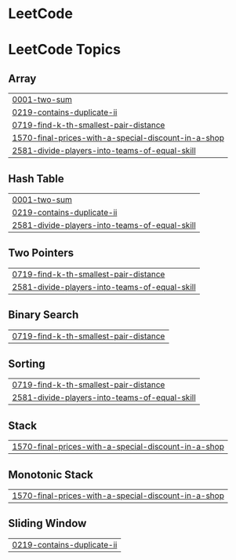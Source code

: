 # LeetCode
<!---LeetCode Topics Start-->
# LeetCode Topics
## Array
|  |
| ------- |
| [0001-two-sum](https://github.com/Coverman9/LeetCode/tree/master/0001-two-sum) |
| [0219-contains-duplicate-ii](https://github.com/Coverman9/LeetCode/tree/master/0219-contains-duplicate-ii) |
| [0719-find-k-th-smallest-pair-distance](https://github.com/Coverman9/LeetCode/tree/master/0719-find-k-th-smallest-pair-distance) |
| [1570-final-prices-with-a-special-discount-in-a-shop](https://github.com/Coverman9/LeetCode/tree/master/1570-final-prices-with-a-special-discount-in-a-shop) |
| [2581-divide-players-into-teams-of-equal-skill](https://github.com/Coverman9/LeetCode/tree/master/2581-divide-players-into-teams-of-equal-skill) |
## Hash Table
|  |
| ------- |
| [0001-two-sum](https://github.com/Coverman9/LeetCode/tree/master/0001-two-sum) |
| [0219-contains-duplicate-ii](https://github.com/Coverman9/LeetCode/tree/master/0219-contains-duplicate-ii) |
| [2581-divide-players-into-teams-of-equal-skill](https://github.com/Coverman9/LeetCode/tree/master/2581-divide-players-into-teams-of-equal-skill) |
## Two Pointers
|  |
| ------- |
| [0719-find-k-th-smallest-pair-distance](https://github.com/Coverman9/LeetCode/tree/master/0719-find-k-th-smallest-pair-distance) |
| [2581-divide-players-into-teams-of-equal-skill](https://github.com/Coverman9/LeetCode/tree/master/2581-divide-players-into-teams-of-equal-skill) |
## Binary Search
|  |
| ------- |
| [0719-find-k-th-smallest-pair-distance](https://github.com/Coverman9/LeetCode/tree/master/0719-find-k-th-smallest-pair-distance) |
## Sorting
|  |
| ------- |
| [0719-find-k-th-smallest-pair-distance](https://github.com/Coverman9/LeetCode/tree/master/0719-find-k-th-smallest-pair-distance) |
| [2581-divide-players-into-teams-of-equal-skill](https://github.com/Coverman9/LeetCode/tree/master/2581-divide-players-into-teams-of-equal-skill) |
## Stack
|  |
| ------- |
| [1570-final-prices-with-a-special-discount-in-a-shop](https://github.com/Coverman9/LeetCode/tree/master/1570-final-prices-with-a-special-discount-in-a-shop) |
## Monotonic Stack
|  |
| ------- |
| [1570-final-prices-with-a-special-discount-in-a-shop](https://github.com/Coverman9/LeetCode/tree/master/1570-final-prices-with-a-special-discount-in-a-shop) |
## Sliding Window
|  |
| ------- |
| [0219-contains-duplicate-ii](https://github.com/Coverman9/LeetCode/tree/master/0219-contains-duplicate-ii) |
<!---LeetCode Topics End-->